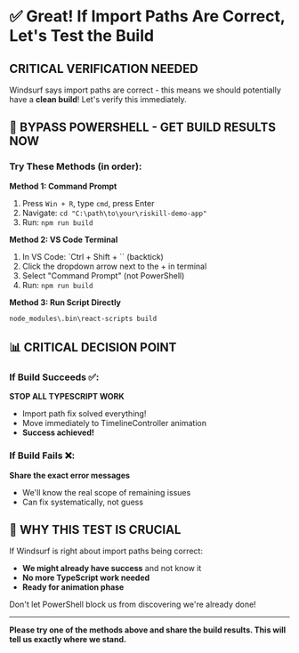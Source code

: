 # ✅ Great! If Import Paths Are Correct, Let's Test the Build

## CRITICAL VERIFICATION NEEDED

Windsurf says import paths are correct - this means we should potentially have a **clean build**! Let's verify this immediately.

## 🚀 BYPASS POWERSHELL - GET BUILD RESULTS NOW

### Try These Methods (in order):

**Method 1: Command Prompt**

1. Press `Win + R`, type `cmd`, press Enter
2. Navigate: `cd "C:\path\to\your\riskill-demo-app"`
3. Run: `npm run build`

**Method 2: VS Code Terminal**

1. In VS Code: `Ctrl + Shift + `` (backtick)
2. Click the dropdown arrow next to the + in terminal
3. Select "Command Prompt" (not PowerShell)
4. Run: `npm run build`

**Method 3: Run Script Directly**

```bash
node_modules\.bin\react-scripts build
```

## 📊 CRITICAL DECISION POINT

### If Build Succeeds ✅:

**STOP ALL TYPESCRIPT WORK**

- Import path fix solved everything!
- Move immediately to TimelineController animation
- **Success achieved!**

### If Build Fails ❌:

**Share the exact error messages**

- We'll know the real scope of remaining issues
- Can fix systematically, not guess

## 🎯 WHY THIS TEST IS CRUCIAL

If Windsurf is right about import paths being correct:

- **We might already have success** and not know it
- **No more TypeScript work needed**
- **Ready for animation phase**

Don't let PowerShell block us from discovering we're already done!

---

**Please try one of the methods above and share the build results. This will tell us exactly where we stand.**